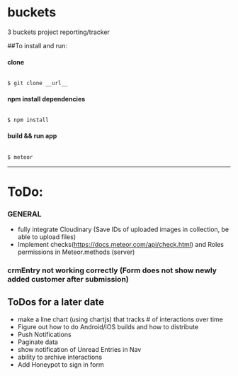 # buckets
3 buckets project reporting/tracker

##To install and run:

#### clone
<code>
$ git clone __url__
</code>

#### npm install dependencies
<code>
$ npm install
</code>

#### build && run app
<code>
$ meteor
</code>

---

# ToDo:

### GENERAL
* fully integrate Cloudinary (Save IDs of uploaded images in collection, be able to upload files)
* Implement checks(https://docs.meteor.com/api/check.html) and Roles permissions in Meteor.methods (server)

### crmEntry not working correctly (Form does not show newly added customer after submission)

## ToDos for a later date
* make a line chart (using chartjs) that tracks # of interactions over time
* Figure out how to do Android/iOS builds and how to distribute
* Push Notifications
* Paginate data
* show notification of Unread Entries in Nav
* ability to archive interactions
* Add Honeypot to sign in form

